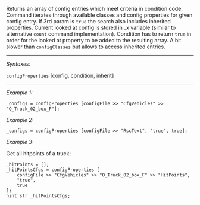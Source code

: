 Returns an array of config entries which meet criteria in condition code. Command iterates through available classes and config properties for given config entry.
If 3rd param is `true` the search also includes inherited properties. Current looked at config is stored in _x variable (similar to alternative `count` command implementation).
Condition has to return `true` in order for the looked at property to be added to the resulting array. A bit slower than `configClasses` but allows to access inherited entries.


---
*Syntaxes:*

`configProperties` [config, condition, inherit]

---
*Example 1:*

```sqf
_configs = configProperties [configFile >> "CfgVehicles" >> "O_Truck_02_box_F"];
```

*Example 2:*

```sqf
_configs = configProperties [configFile >> "RscText", "true", true];
```

*Example 3:*

Get all hitpoints of a truck:

```sqf
_hitPoints = [];
_hitPointsCfgs = configProperties [
	configFile >> "CfgVehicles" >> "O_Truck_02_box_F" >> "HitPoints", 
	"true", 
	true
];
hint str _hitPointsCfgs;
```